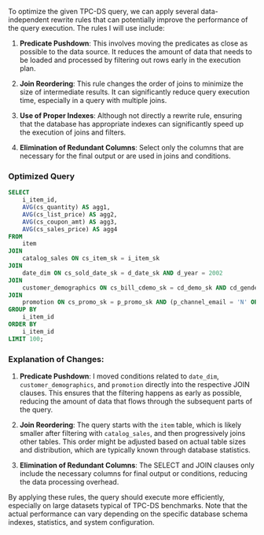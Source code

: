 To optimize the given TPC-DS query, we can apply several data-independent rewrite rules that can potentially improve the performance of the query execution. The rules I will use include:

1. **Predicate Pushdown**: This involves moving the predicates as close as possible to the data source. It reduces the amount of data that needs to be loaded and processed by filtering out rows early in the execution plan.

2. **Join Reordering**: This rule changes the order of joins to minimize the size of intermediate results. It can significantly reduce query execution time, especially in a query with multiple joins.

3. **Use of Proper Indexes**: Although not directly a rewrite rule, ensuring that the database has appropriate indexes can significantly speed up the execution of joins and filters.

4. **Elimination of Redundant Columns**: Select only the columns that are necessary for the final output or are used in joins and conditions.

### Optimized Query

```sql
SELECT 
    i_item_id, 
    AVG(cs_quantity) AS agg1, 
    AVG(cs_list_price) AS agg2, 
    AVG(cs_coupon_amt) AS agg3, 
    AVG(cs_sales_price) AS agg4 
FROM 
    item
JOIN 
    catalog_sales ON cs_item_sk = i_item_sk
JOIN 
    date_dim ON cs_sold_date_sk = d_date_sk AND d_year = 2002
JOIN 
    customer_demographics ON cs_bill_cdemo_sk = cd_demo_sk AND cd_gender = 'M' AND cd_marital_status = 'W' AND cd_education_status = 'Unknown'
JOIN 
    promotion ON cs_promo_sk = p_promo_sk AND (p_channel_email = 'N' OR p_channel_event = 'N')
GROUP BY 
    i_item_id 
ORDER BY 
    i_item_id 
LIMIT 100;
```

### Explanation of Changes:

1. **Predicate Pushdown**: I moved conditions related to `date_dim`, `customer_demographics`, and `promotion` directly into the respective JOIN clauses. This ensures that the filtering happens as early as possible, reducing the amount of data that flows through the subsequent parts of the query.

2. **Join Reordering**: The query starts with the `item` table, which is likely smaller after filtering with `catalog_sales`, and then progressively joins other tables. This order might be adjusted based on actual table sizes and distribution, which are typically known through database statistics.

3. **Elimination of Redundant Columns**: The SELECT and JOIN clauses only include the necessary columns for final output or conditions, reducing the data processing overhead.

By applying these rules, the query should execute more efficiently, especially on large datasets typical of TPC-DS benchmarks. Note that the actual performance can vary depending on the specific database schema indexes, statistics, and system configuration.
